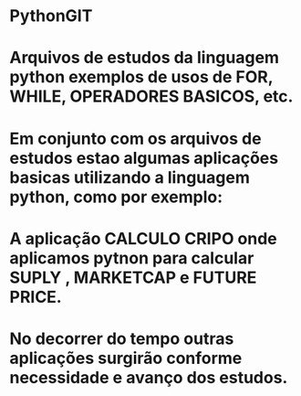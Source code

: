 # PythonGIT
# Arquivos de estudos da linguagem python exemplos de usos de FOR, WHILE, OPERADORES BASICOS, etc.
# Em conjunto com os arquivos de estudos estao algumas aplicações basicas utilizando a linguagem python, como por exemplo:
# A aplicação CALCULO CRIPO onde aplicamos pytnon para calcular SUPLY , MARKETCAP e FUTURE PRICE.
# No decorrer do tempo outras aplicações surgirão conforme necessidade e avanço dos estudos.
